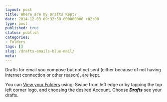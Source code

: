 ```yaml
---
layout: post
title: Where are my Drafts Kept?
date: 2014-12-03 09:32:50.000000000 +02:00
type: post
published: true
status: publish
categories:
- Folders
tags: []
slug: /drafts-emails-blue-mail/
meta:
---
```


Drafts for email you compose but not yet sent (either because of not having internet connection or other reason), are kept.

You can [View your Folders](/navigate-between-folders/) using: Swipe from left edge or by tapping the top left corner logo, and choosing the desired Account. Choose ***Drafts*** see your drafts.